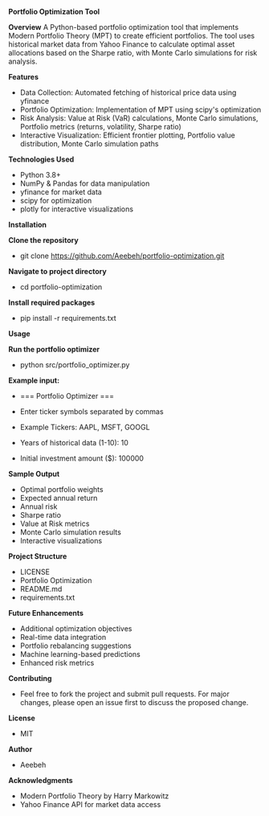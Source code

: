 **Portfolio Optimization Tool**

**Overview**
A Python-based portfolio optimization tool that implements Modern Portfolio Theory (MPT) to create efficient portfolios. The tool uses historical market data from Yahoo Finance to calculate optimal asset allocations based on the Sharpe ratio, with Monte Carlo simulations for risk analysis.

**Features**
- Data Collection: Automated fetching of historical price data using yfinance
- Portfolio Optimization: Implementation of MPT using scipy's optimization
- Risk Analysis: Value at Risk (VaR) calculations, Monte Carlo simulations, Portfolio metrics (returns, volatility, Sharpe ratio)
- Interactive Visualization: Efficient frontier plotting, Portfolio value distribution, Monte Carlo simulation paths

**Technologies Used**
- Python 3.8+
- NumPy & Pandas for data manipulation
- yfinance for market data
- scipy for optimization
- plotly for interactive visualizations

**Installation**

**Clone the repository**
- git clone https://github.com/Aeebeh/portfolio-optimization.git

**Navigate to project directory**
- cd portfolio-optimization

**Install required packages**
- pip install -r requirements.txt

**Usage**

**Run the portfolio optimizer**
- python src/portfolio_optimizer.py

**Example input:**
- === Portfolio Optimizer ===

- Enter ticker symbols separated by commas
- Example Tickers: AAPL, MSFT, GOOGL
- Years of historical data (1-10): 10
- Initial investment amount ($): 100000

**Sample Output**
- Optimal portfolio weights
- Expected annual return
- Annual risk
- Sharpe ratio
- Value at Risk metrics
- Monte Carlo simulation results
- Interactive visualizations

**Project Structure**

- LICENSE
- Portfolio Optimization
- README.md
- requirements.txt

**Future Enhancements**
- Additional optimization objectives
- Real-time data integration
- Portfolio rebalancing suggestions
- Machine learning-based predictions
- Enhanced risk metrics

**Contributing**
- Feel free to fork the project and submit pull requests. For major changes, please open an issue first to discuss the proposed change.

**License**
- MIT

**Author**
- Aeebeh

**Acknowledgments**
- Modern Portfolio Theory by Harry Markowitz
- Yahoo Finance API for market data access

